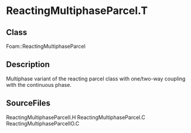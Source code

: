 # ReactingMultiphaseParcel.T 
## Class
Foam::ReactingMultiphaseParcel

## Description
Multiphase variant of the reacting parcel class with one/two-way coupling
with the continuous phase.

## SourceFiles
ReactingMultiphaseParcelI.H
ReactingMultiphaseParcel.C
ReactingMultiphaseParcelIO.C

